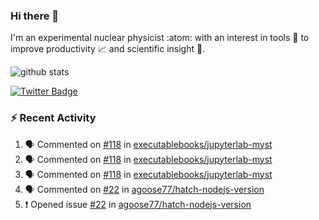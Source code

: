 ### Hi there 👋 

I'm an experimental nuclear physicist :atom: with an interest in tools :wrench: to improve productivity :chart_with_upwards_trend: and scientific insight :telescope:.

![github stats](https://github-readme-stats.vercel.app/api?username=agoose77&show_icons=true&hide_rank=true&hide_title=true&bg_color=30,e76445,904e95&text_color=efe3ec&icon_color=efe3ec)
<!--
**agoose77/agoose77** is a ✨ _special_ ✨ repository because its `README.md` (this file) appears on your GitHub profile.

Here are some ideas to get you started:

- 🔭 I’m currently working on ...
- 🌱 I’m currently learning ...
- 👯 I’m looking to collaborate on ...
- 🤔 I’m looking for help with ...
- 💬 Ask me about ...
- 📫 How to reach me: ...
- 😄 Pronouns: ...
- ⚡ Fun fact: ...
-->

[![Twitter Badge](https://img.shields.io/twitter/follow/agoose77?style=flat-square&logo=Twitter&logoColor=white&color=cornflowerblue)](https://twitter.com/agoose77)

### :zap: Recent Activity

<!--START_SECTION:activity-->
1. 🗣 Commented on [#118](https://github.com/executablebooks/jupyterlab-myst/pull/118#issuecomment-1707975060) in [executablebooks/jupyterlab-myst](https://github.com/executablebooks/jupyterlab-myst)
2. 🗣 Commented on [#118](https://github.com/executablebooks/jupyterlab-myst/pull/118#issuecomment-1707916483) in [executablebooks/jupyterlab-myst](https://github.com/executablebooks/jupyterlab-myst)
3. 🗣 Commented on [#118](https://github.com/executablebooks/jupyterlab-myst/pull/118#issuecomment-1707876645) in [executablebooks/jupyterlab-myst](https://github.com/executablebooks/jupyterlab-myst)
4. 🗣 Commented on [#22](https://github.com/agoose77/hatch-nodejs-version/issues/22#issuecomment-1707865705) in [agoose77/hatch-nodejs-version](https://github.com/agoose77/hatch-nodejs-version)
5. ❗ Opened issue [#22](https://github.com/agoose77/hatch-nodejs-version/issues/22) in [agoose77/hatch-nodejs-version](https://github.com/agoose77/hatch-nodejs-version)
<!--END_SECTION:activity-->
